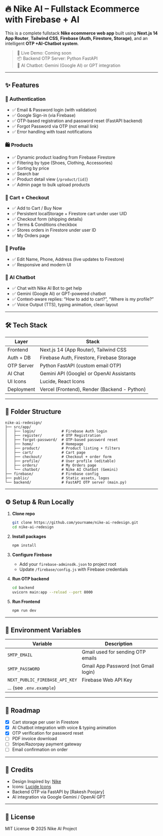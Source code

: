 # 🔥 Nike AI  – Fullstack Ecommerce with Firebase + AI

This is a complete fullstack **Nike ecommerce web app** built using **Next.js 14 App Router**, **Tailwind CSS**, **Firebase (Auth, Firestore, Storage)**, and an intelligent **OTP +AI-Chatbot system**.

> 🚀 Live Demo: Coming soon  
> 📦 Backend OTP Server: Python FastAPI  
> 🧠 AI Chatbot: Gemini (Google AI) or GPT integration  

---

## ✨ Features

### 🔐 Authentication
- ✅ Email & Password login (with validation)
- ✅ Google Sign-in (via Firebase)
- ✅ OTP-based registration and password reset (FastAPI backend)
- ✅ Forgot Password via OTP (not email link)
- ✅ Error handling with toast notifications

### 🛍️ Products
- ✅ Dynamic product loading from Firebase Firestore
- ✅ Filtering by type (Shoes, Clothing, Accessories)
- ✅ Sorting by price
- ✅ Search bar
- ✅ Product detail view (`/product/[id]`)
- ✅ Admin page to bulk upload products

### 🛒 Cart + Checkout
- ✅ Add to Cart / Buy Now
- ✅ Persistent localStorage + Firestore cart under user UID
- ✅ Checkout form (shipping details)
- ✅ Terms & Conditions checkbox
- ✅ Stores orders in Firestore under user ID
- ✅ My Orders page

### 👤 Profile
- ✅ Edit Name, Phone, Address (live updates to Firestore)
- ✅ Responsive and modern UI

### 💬 AI Chatbot
- ✅ Chat with Nike AI Bot to get help
- ✅ Gemini (Google AI) or GPT-powered chatbot
- ✅ Context-aware replies: “How to add to cart?”, “Where is my profile?”
- ✅ Voice Output (TTS), typing animation, clean layout

---

## 🛠️ Tech Stack

| Layer         | Stack                                           |
|---------------|--------------------------------------------------|
| Frontend      | Next.js 14 (App Router), Tailwind CSS            |
| Auth + DB     | Firebase Auth, Firestore, Firebase Storage       |
| OTP Server    | Python FastAPI (custom email OTP)                |
| AI Chat       | Gemini API (Google) or OpenAI Assistants         |
| UI Icons      | Lucide, React Icons                              |
| Deployment    | Vercel (Frontend), Render (Backend - Python)     |

---

## 📁 Folder Structure

```
nike-ai-redesign/
├── src/app/
│   ├── login/            # Firebase Auth login
│   ├── register/         # OTP Registration
│   ├── forgot-password/  # OTP-based password reset
│   ├── home/             # Homepage
│   ├── product/          # Product listing + filters
│   ├── cart/             # Cart page
│   ├── checkout/         # Checkout + order form
│   ├── profile/          # User profile (editable)
│   ├── orders/           # My Orders page
│   └── chatbot/          # Nike AI Chatbot (Gemini)
├── firebase/             # Firebase config
├── public/               # Static assets, logos
└── backend/              # FastAPI OTP server (main.py)
```

---

## ⚙️ Setup & Run Locally

1. **Clone repo**
   ```bash
   git clone https://github.com/yourname/nike-ai-redesign.git
   cd nike-ai-redesign
   ```

2. **Install packages**
   ```bash
   npm install
   ```

3. **Configure Firebase**
   - Add your `firebase-adminsdk.json` to project root
   - Update `/firebase/config.js` with Firebase credentials

4. **Run OTP backend**
   ```bash
   cd backend
   uvicorn main:app --reload --port 8000
   ```

5. **Run Frontend**
   ```bash
   npm run dev
   ```

---

## 🔐 Environment Variables

| Variable              | Description                          |
|-----------------------|--------------------------------------|
| `SMTP_EMAIL`          | Gmail used for sending OTP emails   |
| `SMTP_PASSWORD`       | Gmail App Password (not Gmail login) |
| `NEXT_PUBLIC_FIREBASE_API_KEY` | Firebase Web API Key         |
| ... (see `.env.example`) |                                    |

---

## 🚧 Roadmap

- [x] Cart storage per user in Firestore
- [x] AI Chatbot integration with voice & typing animation
- [x] OTP verification for password reset
- [ ] PDF invoice download
- [ ] Stripe/Razorpay payment gateway
- [ ] Email confirmation on order

---

## 🤝 Credits

- Design Inspired by: [Nike](https://nike.com)
- Icons: [Lucide Icons](https://lucide.dev/)
- Backend OTP via FastAPI by [Rakesh Poojary]
- AI integration via Google Gemini / OpenAI GPT

---

## 📃 License

MIT License © 2025 Nike AI Project
